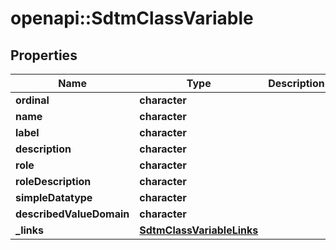 # openapi::SdtmClassVariable


## Properties
Name | Type | Description | Notes
------------ | ------------- | ------------- | -------------
**ordinal** | **character** |  | [optional] 
**name** | **character** |  | [optional] 
**label** | **character** |  | [optional] 
**description** | **character** |  | [optional] 
**role** | **character** |  | [optional] 
**roleDescription** | **character** |  | [optional] 
**simpleDatatype** | **character** |  | [optional] 
**describedValueDomain** | **character** |  | [optional] 
**_links** | [**SdtmClassVariableLinks**](SdtmClassVariableLinks.md) |  | [optional] 


